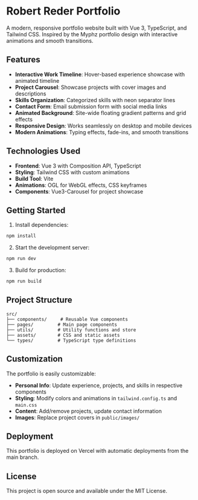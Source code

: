 # Robert Reder Portfolio

A modern, responsive portfolio website built with Vue 3, TypeScript, and Tailwind CSS. Inspired by the Myphz portfolio design with interactive animations and smooth transitions.

## Features

- **Interactive Work Timeline**: Hover-based experience showcase with animated timeline
- **Project Carousel**: Showcase projects with cover images and descriptions
- **Skills Organization**: Categorized skills with neon separator lines
- **Contact Form**: Email submission form with social media links
- **Animated Background**: Site-wide floating gradient patterns and grid effects
- **Responsive Design**: Works seamlessly on desktop and mobile devices
- **Modern Animations**: Typing effects, fade-ins, and smooth transitions

## Technologies Used

- **Frontend**: Vue 3 with Composition API, TypeScript
- **Styling**: Tailwind CSS with custom animations
- **Build Tool**: Vite
- **Animations**: OGL for WebGL effects, CSS keyframes
- **Components**: Vue3-Carousel for project showcase

## Getting Started

1. Install dependencies:

```bash
npm install
```

2. Start the development server:

```bash
npm run dev
```

3. Build for production:

```bash
npm run build
```

## Project Structure

```
src/
├── components/     # Reusable Vue components
├── pages/         # Main page components
├── utils/         # Utility functions and store
├── assets/        # CSS and static assets
└── types/         # TypeScript type definitions
```

## Customization

The portfolio is easily customizable:

- **Personal Info**: Update experience, projects, and skills in respective components
- **Styling**: Modify colors and animations in `tailwind.config.ts` and `main.css`
- **Content**: Add/remove projects, update contact information
- **Images**: Replace project covers in `public/images/`

## Deployment

This portfolio is deployed on Vercel with automatic deployments from the main branch.

## License

This project is open source and available under the MIT License.
